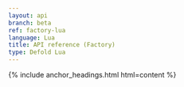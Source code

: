 ```yaml
---
layout: api
branch: beta
ref: factory-lua
language: Lua
title: API reference (Factory)
type: Defold Lua
---
```

{% include anchor_headings.html html=content %}